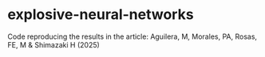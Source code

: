 # explosive-neural-networks
Code reproducing the results in the article: Aguilera, M, Morales, PA, Rosas, FE, M &amp; Shimazaki H (2025)
